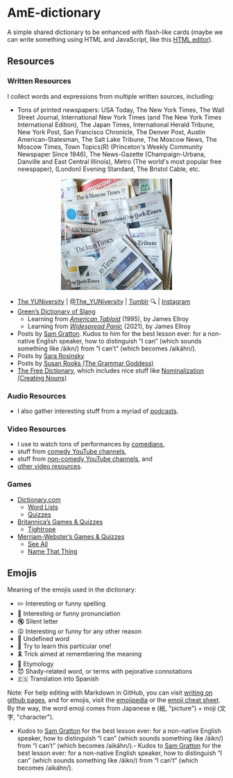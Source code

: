 # AmE-dictionary

A simple shared dictionary to be enhanced with flash-like cards (maybe we can write something using HTML and JavaScript, like this [HTML editor](http://mrdoob.com/projects/htmleditor/)).

## Resources

### Written Resources

I collect words and expressions from multiple written sources, including:

- Tons of printed newspapers: USA Today, The New York Times, The Wall Street Journal, International New York Times (and The New York Times International Edition), The Japan Times, International Herald Tribune, New York Post, San Francisco Chronicle, The Denver Post, Austin American-Statesman, The Salt Lake Tribune, The Moscow News, The Moscow Times, Town Topics(R) (Princeton's Weekly Community Newspaper Since 1946), The News-Gazette (Champaign-Urbana, Danville and East Central Illinois), Metro (The world's most popular free newspaper), (London) Evening Standard, The Bristol Cable, etc.

<p align="center">
  <img src="images/AmE-dictionary--Pile-of-newspapers--256x256.jpg?raw=true" alt="Pile of newspapers"/>
</p>

- [The YUNiversity](http://www.theyuniversity.net/) | [@The_YUNiversity](https://twitter.com/The_YUNiversity) | [Tumblr](https://TheYUNiversity.tumblr.com) :mag: | [Instagram](https://www.instagram.com/the_yuniversity/)
- [Green’s Dictionary of Slang](https://greensdictofslang.com/)
  - Learning from [_American Tabloid_](https://greensdictofslang.com/sources/7759) (1995), by James Ellroy
  - Learning from [_Widespread Panic_](https://greensdictofslang.com/sources/11069) (2021), by James Ellroy
- Posts by [Sam Gratton](https://es.linkedin.com/in/sam-gratton-1bb97512a). Kudos to him for the best lesson ever: for a non-native English speaker, how to distinguish “I can” (which sounds something like /áikn/) from “I can’t” (which becomes /aikáhn/).
- Posts by [Sara Rosinsky](https://www.linkedin.com/in/sararosinsky/)
- Posts by [Susan Rooks (The Grammar Goddess)](https://www.linkedin.com/in/susanrooks-the-grammar-goddess/)
- [The Free Dictionary](https://www.thefreedictionary.com/), which includes nice stuff like [Nominalization (Creating Nouns)](https://www.thefreedictionary.com/Nominalization-Creating-Nouns.htm)

### Audio Resources

- I also gather interesting stuff from a myriad of [podcasts](list-of-podcasts.md).

### Video Resources

- I use to watch tons of performances by [comedians](list-of-comedians.md),
- stuff from [comedy YouTube channels](list-of-comedy-YouTube-channels.md),
- stuff from [non-comedy YouTube channels](list-of-non-comedy-YouTube-channels.md), and
- [other video resources](list-of-other-video-resources.md).

### Games

- [Dictionary.com](https://www.dictionary.com/)
  - [Word Lists](https://www.dictionary.com/learn/word-lists)
  - [Quizzes](https://www.dictionary.com/learn/quizzes)
- [Britannica’s Games & Quizzes](https://www.britannica.com/quiz/browse)
  - [Tightrope](https://www.britannica.com/quiz/tightrope)
- [Merriam-Webster’s Games & Quizzes](https://merriam-webster.com/games)
  - [See All](https://www.merriam-webster.com/games/see-all)
  - [Name That Thing](https://www.merriam-webster.com/games/name-that-thing)

## Emojis

Meaning of the emojis used in the dictionary:

- :pencil2: Interesting or funny spelling
- :mega: Interesting or funny pronunciation
- :mute: Silent letter
- :astonished: Interesting or funny for any other reason
- :hammer: Undefined word
- :dart: Try to learn this particular one!
- :reminder_ribbon: Trick aimed at remembering the meaning
- :scroll: Etymology
- :smiling_imp: Shady-related word, or terms with pejorative connotations
- :es: Translation into Spanish

Note: For help editing with Markdown in GitHub, you can visit [writing on github pages](https://help.github.com/categories/writing-on-github/), and for emojis, visit the [emojipedia](https://emojipedia.org/) or the [emoji cheat sheet](http://www.emoji-cheat-sheet.com/). By the way, the word emoji comes from Japanese e (絵, "picture") + moji (文字, "character").
- Kudos to [Sam Gratton](https://es.linkedin.com/in/sam-gratton-1bb97512a) for the best lesson ever: for a non-native English speaker, how to distinguish “I can” (which sounds something like /áikn/) from “I can’t” (which becomes /aikáhn/).- Kudos to [Sam Gratton](https://es.linkedin.com/in/sam-gratton-1bb97512a) for the best lesson ever: for a non-native English speaker, how to distinguish “I can” (which sounds something like /áikn/) from “I can’t” (which becomes /aikáhn/).